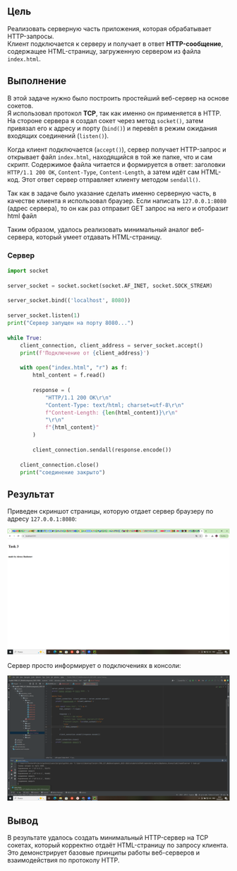 ## Цель

Реализовать серверную часть приложения, которая обрабатывает HTTP-запросы.  
Клиент подключается к серверу и получает в ответ **HTTP-сообщение**, содержащее HTML-страницу, загруженную сервером из файла `index.html`.

## Выполнение

В этой задаче нужно было построить простейший веб-сервер на основе сокетов.  
Я использовал протокол **TCP**, так как именно он применяется в HTTP. На стороне сервера я создал сокет через метод `socket()`, затем привязал его к адресу и порту (`bind()`) и перевёл в режим ожидания входящих соединений (`listen()`).

Когда клиент подключается (`accept()`), сервер получает HTTP-запрос и открывает файл `index.html`, находящийся в той же папке, что и сам скрипт. Содержимое файла читается и формируется в ответ: заголовки `HTTP/1.1 200 OK`, `Content-Type`, `Content-Length`, а затем идёт сам HTML-код. Этот ответ сервер отправляет клиенту методом `sendall()`.

Так как в задаче было указание сделать именно серверную часть, в качестве клиента я использовал браузер. Если написать `127.0.0.1:8080` (адрес сервера), то он как раз отправит GET запрос на него и отобразит html файл

Таким образом, удалось реализовать минимальный аналог веб-сервера, который умеет отдавать HTML-страницу.

### Сервер

```python
import socket

server_socket = socket.socket(socket.AF_INET, socket.SOCK_STREAM)

server_socket.bind(('localhost', 8080))

server_socket.listen(1)
print("Сервер запущен на порту 8080...")

while True:
    client_connection, client_address = server_socket.accept()
    print(f'Подключение от {client_address}')

    with open("index.html", "r") as f:
        html_content = f.read()

        response = (
            "HTTP/1.1 200 OK\r\n"
            "Content-Type: text/html; charset=utf-8\r\n"
            f"Content-Length: {len(html_content)}\r\n"
            "\r\n"
            f"{html_content}"
        )

        client_connection.sendall(response.encode())

    client_connection.close()
    print("соединение закрыто")
```

## Результат

Приведен скриншот страницы, которую отдает сервер браузеру по адресу `127.0.0.1:8080`:

![](assets/task3client.png)

Сервер просто информирует о подключениях в консоли:

![](assets/task3server.png)

## Вывод

В результате удалось создать минимальный HTTP-сервер на TCP сокетах, который корректно отдаёт HTML-страницу по запросу клиента.
Это демонстрирует базовые принципы работы веб-серверов и взаимодействия по протоколу HTTP.